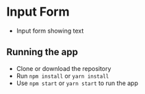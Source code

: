 # Input Form

* Input form showing text 

## Running the app
* Clone or download the repository
* Run `npm install` or `yarn install`
* Use `npm start` or `yarn start` to run the app
